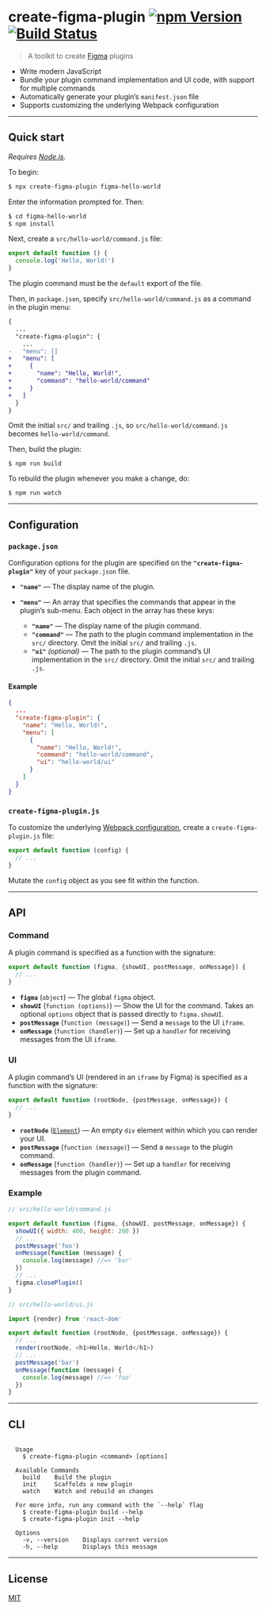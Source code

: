 # create-figma-plugin [![npm Version](https://img.shields.io/npm/v/create-figma-plugin.svg)](https://www.npmjs.org/package/create-figma-plugin) [![Build Status](https://img.shields.io/travis/yuanqing/create-figma-plugin.svg)](https://travis-ci.org/yuanqing/create-figma-plugin)

> A toolkit to create [Figma](https://figma.com) plugins

- Write modern JavaScript
- Bundle your plugin command implementation and UI code, with support for multiple commands
- Automatically generate your plugin’s `manifest.json` file
- Supports customizing the underlying Webpack configuration

---

## Quick start

*Requires [Node.js](https://nodejs.org/).*

To begin:

```sh
$ npx create-figma-plugin figma-hello-world
```

Enter the information prompted for. Then:

```sh
$ cd figma-hello-world
$ npm install
```

Next, create a `src/hello-world/command.js` file:

```js
export default function () {
  console.log('Hello, World!')
}
```

The plugin command must be the `default` export of the file.

Then, in `package.json`, specify `src/hello-world/command.js` as a command in the plugin menu:

```diff
{
  ...
  "create-figma-plugin": {
    ...
-   "menu": []
+   "menu": [
+     {
+       "name": "Hello, World!",
+       "command": "hello-world/command"
+     }
+   ]
  }
}
```

Omit the initial `src/` and trailing `.js`, so `src/hello-world/command.js` becomes `hello-world/command`.

Then, build the plugin:

```
$ npm run build
```

To rebuild the plugin whenever you make a change, do:

```
$ npm run watch
```

---

## Configuration

### `package.json`

Configuration options for the plugin are specified on the **`"create-figma-plugin"`** key of your `package.json` file.

- **`"name"`** — The display name of the plugin.
- **`"menu"`** — An array that specifies the commands that appear in the plugin’s sub-menu. Each object in the array has these keys:

    - **`"name"`** — The display name of the plugin command.
    - **`"command"`** — The path to the plugin command implementation in the `src/` directory. Omit the initial `src/` and trailing `.js`.
    - **`"ui"`** *(optional)* — The path to the plugin command’s UI implementation in the `src/` directory. Omit the initial `src/` and trailing `.js`.

#### Example

```json
{
  ...
  "create-figma-plugin": {
    "name": "Hello, World!",
    "menu": [
      {
        "name": "Hello, World!",
        "command": "hello-world/command",
        "ui": "hello-world/ui"
      }
    ]
  }
}
```

### `create-figma-plugin.js`

To customize the underlying [Webpack configuration](https://webpack.js.org/configuration/), create a `create-figma-plugin.js` file:

```js
export default function (config) {
  // ...
}
```

Mutate the `config` object as you see fit within the function.

---

## API

### Command

A plugin command is specified as a function with the signature:

```js
export default function (figma, {showUI, postMessage, onMessage}) {
  // ...
}
```

- **`figma`** (`object`) — The global `figma` object.
- **`showUI`** (`function (options)`) — Show the UI for the command. Takes an optional `options` object that is passed directly to `figma.showUI`.
- **`postMessage`** (`function (message)`) — Send a `message` to the UI `iframe`.
- **`onMessage`** (`function (handler)`) — Set up a `handler` for receiving messages from the UI `iframe`.

### UI

A plugin command’s UI (rendered in an `iframe` by Figma) is specified as a function with the signature:

```js
export default function (rootNode, {postMessage, onMessage}) {
  // ...
}
```

- **`rootNode`** ([`Element`](https://developer.mozilla.org/en-US/docs/Web/API/Element)) — An empty `div` element within which you can render your UI.
- **`postMessage`** (`function (message)`) — Send a `message` to the plugin command.
- **`onMessage`** (`function (handler)`) — Set up a `handler` for receiving messages from the plugin command.

### Example

```js
// src/hello-world/command.js

export default function (figma, {showUI, postMessage, onMessage}) {
  showUI({ width: 400, height: 200 })
  // ...
  postMessage('foo')
  onMessage(function (message) {
    console.log(message) //=> 'bar'
  })
  // ...
  figma.closePlugin()
}
```

```js
// src/hello-world/ui.js

import {render} from 'react-dom'

export default function (rootNode, {postMessage, onMessage}) {
  // ...
  render(rootNode, <h1>Hello, World</h1>)
  // ...
  postMessage('bar')
  onMessage(function (message) {
    console.log(message) //=> 'foo'
  })
}
```

---

## CLI

```

  Usage
    $ create-figma-plugin <command> [options]

  Available Commands
    build    Build the plugin
    init     Scaffolds a new plugin
    watch    Watch and rebuild on changes

  For more info, run any command with the `--help` flag
    $ create-figma-plugin build --help
    $ create-figma-plugin init --help

  Options
    -v, --version    Displays current version
    -h, --help       Displays this message

```

---

## License

[MIT](LICENSE.md)
